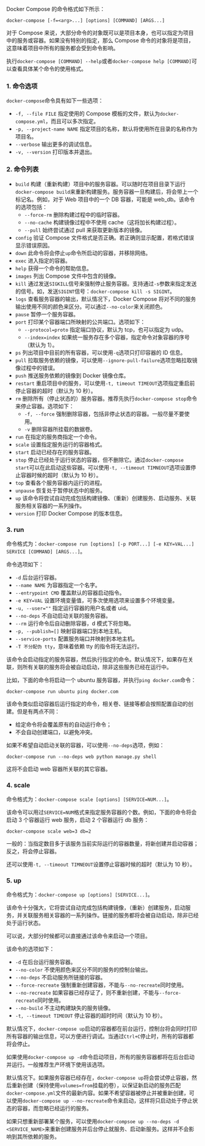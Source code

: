 Docker Compose 的命令格式如下所示：

```shell
docker-compose [-f=<arg>...] [options] [COMMAND] [ARGS...]
```

对于 Compose 来说，大部分命令的对象既可以是项目本身，也可以指定为项目中的服务或容器。如果没有特别的指定，那么 Compose 命令的对象将是项目，这意味着项目中所有的服务都会受到命令影响。

执行`docker-compose [COMMAND] --help`或者`docker-compose help [COMMAND]`可以查看具体某个命令的使用格式。

### 1. 命令选项

`docker-compose`命令具有如下一些选项：

* `-f, --file FILE` 指定使用的 Compose 模板的文件，默认为`docker-compose.yml`，而且可以多次指定。
* `-p, --project-name NAME` 指定项目的名称，默认将使用所在目录的名称作为项目名。
* `--verbose` 输出更多的调试信息。
* `-v, --version` 打印版本并退出。

### 2. 命令列表

* `build` 构建（重新构建）项目中的服务容器。可以随时在项目目录下运行`docker-compose build`来重新构建服务。服务容器一旦构建后，将会带上一个标记名。例如，对于 Web 项目中的一个 DB 容器，可能是 web_db。该命令的选项包括：
    - `--force-rm` 删除构建过程中的临时容器。
    - `--no-cache` 构建镜像过程中不使用 cache（这将加长构建过程）。
    - `--pull` 始终尝试通过 pull 来获取更新版本的镜像。
* `config` 验证 Compose 文件格式是否正确。若正确则显示配置，若格式错误显示错误原因。
* `down` 此命令将会停止`up`命令所启动的容器，并移除网络。
* `exec` 进入指定的容器。
* `help` 获得一个命令的帮助信息。
* `images` 列出 Compose 文件中包含的镜像。
* `kill` 通过发送`SIGKILL`信号来强制停止服务容器。支持通过`-s`参数来指定发送的信号。如，发送`SIGINT`信号：`docker-compose kill -s SIGINT`。
* `logs` 查看服务容器的输出，默认情况下，Docker Compose 将对不同的服务输出使用不同的颜色来区分。可以通过`--no-color`来关闭颜色。
* `pause` 暂停一个服务容器。
* `port` 打印某个容器端口所映射的公共端口。选项如下：
    - `--protocol=proto` 指定端口协议，默认为 tcp，也可以指定为 udp。
    - `--index=index` 如果统一服务存在多个容器，指定命令对象容器的序号（默认为 1）。
* `ps` 列出项目中目前的所有容器，可以使用`-q`选项只打印容器的 ID 信息。
* `pull` 拉取服务依赖的镜像，可以使用`--ignore-pull-failure`选项忽略拉取镜像过程中的错误。
* `push` 推送服务依赖的镜像到 Docker 镜像仓库。
* `restart` 重启项目中的服务，可以使用`-t, timeout TIMEOUT`选项指定重启前停止容器的超时（默认为 10 秒）。
* `rm` 删除所有（停止状态的）服务容器。推荐先执行`docker-compose stop`命令来停止容器。选项如下：
    - `-f, --force` 强制删除容器，包括非停止状态的容器。一般尽量不要使用。
    - `-v` 删除容器所挂载的数据卷。
* `run` 在指定的服务商指定一个命令。
* `scale` 设置指定服务运行的容器格式。
* `start` 启动已经存在的服务容器。
* `stop` 停止已经处于运行状态的容器，但不删除它。通过`docker-compose start`可以在此启动这些容器。可以使用`-t, --timeout TIMNEOUT`选项设置停止容器时候的超时（默认为 10 秒）。
* `top` 查看各个服务容器内运行的进程。
* `unpause` 恢复处于暂停状态中的服务。
* `up` 该命令将尝试自动完成包括构建镜像、（重新）创建服务、启动服务、关联服务相关容器的一系列操作。
* `version` 打印 Docker Compose 的版本信息。

### 3. run

命令格式为：`docker-compose run [options] [-p PORT...] [-e KEY=VAL...] SERVICE [COMMAND] [ARGS...]`。

命令选项如下：

* `-d` 后台运行容器。
* `--name NAME` 为容器指定一个名字。
* `--entrypoint CMD` 覆盖默认的容器启动指令。
* `-e KEY=VAL` 设置环境变量值，可多次使用选项来设置多个环境变量。
* `-u, --user=""` 指定运行容器的用户名或者 uid。
* `--no-deps` 不自动启动关联的服务容器。
* `--rm` 运行命令后自动删除容器，d 模式下将忽略。
* `-p, --publish=[]` 映射容器端口到本地主机。
* `--service-ports` 配置服务端口并映射到本地主机。
* `-T 不分配伪 tty`，意味着依赖 tty 的指令将无法运行。

该命令会启动指定的服务容器，然后执行指定的命令。默认情况下，如果存在关联，则所有关联的服务将会被自动启动，除非这些服务已经在运行中。

比如，下面的命令将启动一个 ubuntu 服务容器，并执行`ping docker.com`命令：

```shell
docker-compose run ubuntu ping docker.com
```

该命令类似启动容器后运行指定的命令，相关卷、链接等都会按照配置自动的创建。但是有两点不同：

* 给定命令将会覆盖原有的自动运行命令；
* 不会自动创建端口，以避免冲突。

如果不希望自动启动关联的容器，可以使用`--no-deps`选项，例如：

```shell
docker-compose run --no-deps web python manage.py shell
```

这将不会启动 web 容器所关联的其它容器。

### 4. scale

命令格式为：`docker-compose scale [options] [SERVICE=NUM...]`。

该命令可以用过`SERVICE=NUM`格式来指定服务容器的个数。例如，下面的命令将会启动 3 个容器运行 web 服务，启动 2 个容器运行 db 服务：

```shell
docker-compose scale web=3 db=2
```

一般的：当指定数目多于该服务当前实际运行的容器数量，将新创建并启动容器；反之，将会停止容器。

还可以使用`-t, --timeout TIMNEOUT`设置停止容器时候的超时（默认为 10 秒）。

### 5. up

命令格式为：`docker-compose up [options] [SERVICE...]`。

该命令十分强大，它将尝试自动完成包括构建镜像，（重新）创建服务，启动服务，并关联服务相关容器的一系列操作。链接的服务都将会被自动启动，除非已经处于运行状态。

可以说，大部分时候都可以直接通过该命令来启动一个项目。

该命令的选项如下：

* `-d` 在后台运行服务容器。
* `--no-color` 不使用颜色来区分不同的服务的控制台输出。
* `--no-deps` 不启动服务所链接的容器。
* `--force-recreate` 强制重新创建容器，不能与`--no-recreate`同时使用。
* `--no-recreate` 如果容器已经存证了，则不重新创建，不能与`--force-recreate`同时使用。
* `--no-build` 不主动构建缺失的服务镜像。
* `-t, --timeout TIMEOUT` 停止容器的超时时间（默认为 10 秒）。

默认情况下，`docker-compose up`启动的容器都在前台运行，控制台将会同时打印所有容器的输出信息，可以方便进行调试。当通过`Ctrl+C`停止时，所有的容器都将会停止。

如果使用`docker-compose up -d`命令启动项目，所有的服务容器都将在后台启动并运行。一般推荐生产环境下使用该选项。

默认情况下。如果服务容器已经存在，`docker-compose up`将会尝试停止容器，然后重新创建（保持使用`volumes=from`挂载的卷），以保证新启动的服务匹配`docker-compose.yml`文件的最新内容。如果不希望容器被停止并被重新创建，可以使用`docker-compose up --no-recreate`命令来启动，这样将只启动处于停止状态的容器，而忽略已经运行的服务。

如果只想重新部署某个服务，可以使用`docker-compsoe up --no-deps -d <SERVICE_NAME>`来重新创建服务并后台停止就服务、启动新服务。这样并不会影响到其所依赖的服务。

